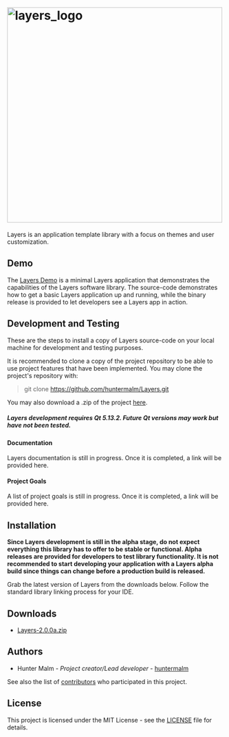 # <img src="https://github.com/huntermalm/Layers/blob/main/svgs/layers_logo_w_text.svg?raw=true" alt="layers_logo" width="500"/>

Layers is an application template library with a focus on themes and user customization.

## Demo

The [Layers Demo](https://github.com/huntermalm/Layers-Demo) is a minimal Layers application that demonstrates the capabilities of the Layers software library. The source-code demonstrates how to get a basic Layers application up and running, while the binary release is provided to let developers see a Layers app in action.

## Development and Testing

These are the steps to install a copy of Layers source-code on your local machine for development and testing purposes.

It is recommended to clone a copy of the project repository to be able to use project features that have been implemented.  You may clone the project's repository with:

> git clone https://github.com/huntermalm/Layers.git

You may also download a .zip of the project [here](https://github.com/huntermalm/Layers/archive/main.zip).

##### Layers development requires Qt 5.13.2.  Future Qt versions may work but have not been tested.

#### Documentation

Layers documentation is still in progress.  Once it is completed, a link will be provided here.

#### Project Goals

A list of project goals is still in progress.  Once it is completed, a link will be provided here.

## Installation

**Since Layers development is still in the alpha stage, do not expect everything this library has to offer to be stable or functional. Alpha releases are provided for developers to test library functionality. It is not recommended to start developing your application with a Layers alpha build since things can change before a production build is released.**

Grab the latest version of Layers from the downloads below.  Follow the standard library linking process for your IDE.

## Downloads

* [Layers-2.0.0a.zip](https://github.com/huntermalm/Layers/releases/download/2.0.0a/Layers-2.0.0a.zip)

## Authors

* Hunter Malm - *Project creator/Lead developer* - [huntermalm](https://github.com/huntermalm)

See also the list of [contributors](https://github.com/huntermalm/Layers/contributors) who participated in this project.

## License

This project is licensed under the MIT License - see the [LICENSE](https://github.com/huntermalm/Layers/blob/main/LICENSE) file for details.
